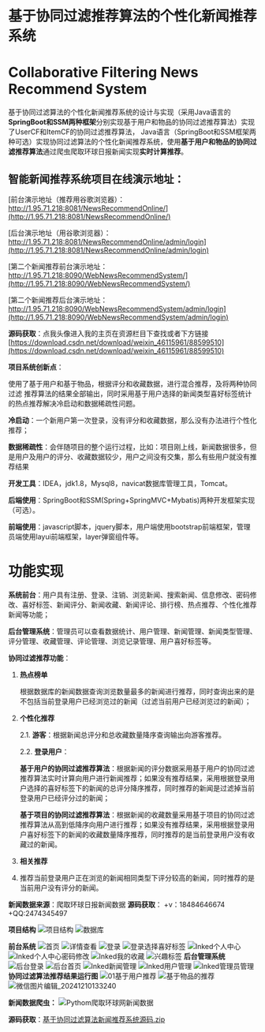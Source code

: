 # 基于协同过滤推荐算法的个性化新闻推荐系统
# Collaborative Filtering News Recommend System 
基于协同过滤算法的个性化新闻推荐系统的设计与实现（采用Java语言的**SpringBoot和SSM两种框架**分别实现基于用户和物品的协同过滤推荐算法）实现了UserCF和ItemCF的协同过滤推荐算法，
Java语言（SpringBoot和SSM框架两种可选）实现协同过滤算法的个性化新闻推荐系统，使用**基于用户和物品的协同过滤推荐算法**通过爬虫爬取环球日报新闻实现**实时计算推荐**。

## 智能新闻推荐系统项目在线演示地址：
[前台演示地址（推荐用谷歌浏览器）：http://1.95.71.218:8081/NewsRecommendOnline/](http://1.95.71.218:8081/NewsRecommendOnline/)      
  
[后台演示地址（用谷歌浏览器）：http://1.95.71.218:8081/NewsRecommendOnline/admin/login](http://1.95.71.218:8081/NewsRecommendOnline/admin/login)    

[第二个新闻推荐前台演示地址：http://1.95.71.218:8090/WebNewsRecommendSystem/](http://1.95.71.218:8090/WebNewsRecommendSystem/)    

[第二个新闻推荐后台演示地址：http://1.95.71.218:8090/WebNewsRecommendSystem/admin/login](http://1.95.71.218:8090/WebNewsRecommendSystem/admin/login)     

**源码获取**：点我头像进入我的主页在资源栏目下查找或者下方链接
[https://download.csdn.net/download/weixin_46115961/88599510](https://download.csdn.net/download/weixin_46115961/88599510)

**项目系统创新点**：

使用了基于用户和基于物品，根据评分和收藏数据，进行混合推荐，及将两种协同过滤
推荐算法的结果全部输出，同时采用基于用户选择的新闻类型喜好标签统计的热点推荐解决冷启动和数据稀疏性问题。

**冷启动**：一个新用户第一次登录，没有评分和收藏数据，那么没有办法进行个性化推荐；

**数据稀疏性**：会伴随项目的整个运行过程，比如：项目刚上线，新闻数据很多，但是用户及用户的评分、收藏数据较少，用户之间没有交集，那么有些用户就没有推荐结果

**开发工具**：IDEA，jdk1.8，Mysql8，navicat数据库管理工具，Tomcat。

**后端使用**：SpringBoot和SSM(Spring+SpringMVC+Mybatis)两种开发框架实现（可选）。

**前端使用**：javascript脚本，jquery脚本，用户端使用bootstrap前端框架，管理员端使用layui前端框架，layer弹窗组件等。

# 功能实现

**系统前台**：用户具有注册、登录、注销、浏览新闻、搜索新闻、信息修改、密码修改、喜好标签、新闻评分、新闻收藏、新闻评论、排行榜、热点推荐、个性化推荐新闻等功能；

**后台管理系统**：管理员可以查看数据统计、用户管理、新闻管理、新闻类型管理、评分管理、收藏管理、评论管理、浏览记录管理、用户喜好标签等。

**协同过滤推荐功能**：

 1. **热点榜单**

	 根据数据库的新闻数据查询浏览数量最多的新闻进行推荐，同时查询出来的是不包括当前登录用户已经浏览过的新闻（过滤当前用户已经浏览过的新闻）；

2. **个性化推荐**
    
    2.1. **游客**：根据新闻总评分和总收藏数量降序查询输出向游客推荐。
   
    2.2. **登录用户**：
   
    **基于用户的协同过滤推荐算法**：根据新闻的评分数据采用基于用户的协同过滤推荐算法实时计算向用户进行新闻推荐；如果没有推荐结果，采用根据登录用户选择的喜好标签下的新闻的总评分降序推荐，同时推荐的新闻是过滤掉当前登录用户已经评分过的新闻；
   
   **基于项目的协同过滤推荐算法**：根据新闻的收藏数量采用基于项目的协同过滤推荐算法从高到低降序向用户进行推荐；如果没有推荐结果，采用根据登录用户喜好标签下的新闻的收藏数量降序推荐，同时推荐的是当前登录用户没有收藏过的新闻。
   
 5. **相关推荐**
 6. 
     推荐当前登录用户正在浏览的新闻相同类型下评分较高的新闻，同时推荐的是当前用户没有评分的新闻。
    
**新闻数据来源**：爬取环球日报新闻数据     **源码获取**： +v：18484646674   +QQ:2474345497

**项目结构**
![项目结构](https://img-blog.csdnimg.cn/direct/76890d003dd74430930e6835e44752a9.png#pic_center)
![数据库](https://github.com/songwo-153/NewsRecommendOnline/assets/86769062/e4dfeab7-f776-4e1e-a126-957baca47914)

**前台系统**
![首页](https://github.com/user-attachments/assets/3551bc7c-9580-41db-803e-5cb49bd511d0)
![详情查看](https://github.com/user-attachments/assets/a3d30f76-179b-4db7-b6ea-4aea2e9614db)
![登录](https://github.com/songwo-153/NewsRecommendOnline/assets/86769062/cfce9455-8ac7-40fa-b0c6-906ccc5e8c49)
![登录选择喜好标签](https://github.com/songwo-153/NewsRecommendOnline/assets/86769062/3ac79cf4-fcdb-47dc-90bd-4fb2bb17d2d0)
![Inked个人中心](https://github.com/songwo-153/NewsRecommendOnline/assets/86769062/eae37196-e3f7-4526-80db-56c951a7a449)
![Inked个人中心密码修改](https://github.com/songwo-153/NewsRecommendOnline/assets/86769062/c82926f8-b0ef-46f1-a405-1e5975d5772f)
![Inked我的收藏](https://github.com/songwo-153/NewsRecommendOnline/assets/86769062/350c5de8-920d-41ff-920c-381c155fd50a)
![兴趣标签](https://github.com/songwo-153/NewsRecommendOnline/assets/86769062/eda8c24e-5c5f-4e14-b6d3-adc854dff36b)
**后台管理系统**
![后台登录](https://github.com/songwo-153/NewsRecommendOnline/assets/86769062/d8e10202-902f-4f06-bc7b-ecc7b8cf033d)
![后台首页](https://github.com/songwo-153/NewsRecommendOnline/assets/86769062/cda419f1-17c6-411b-8a61-0c1ae9ab2246)
![Inked新闻管理](https://github.com/songwo-153/NewsRecommendOnline/assets/86769062/22526ea5-4cf9-4ef3-9cb9-2d49165462ea)
![Inked用户管理](https://github.com/songwo-153/NewsRecommendOnline/assets/86769062/06fa51b6-3db7-461d-8fbd-c5ff0ad2fd42)
![Inked管理员管理](https://github.com/songwo-153/NewsRecommendOnline/assets/86769062/ab09605d-5a8f-4978-a9d7-959bdf8147e8)
**协同过滤算法推荐结果运行图**
![01基于用户推荐](https://github.com/user-attachments/assets/cc20b39f-0f62-465e-b619-a55222973e23)
![基于物品的推荐](https://github.com/user-attachments/assets/4b472d86-ad77-4c65-a511-2d4557f692b3)
![微信图片编辑_20241210133240](https://github.com/user-attachments/assets/ee59b40a-f2e4-469c-969b-67b7ee89337e)


**新闻数据爬虫：**
![Pythom爬取环球网新闻数据](https://github.com/user-attachments/assets/3459dcfc-8a05-40e6-949f-68e1b94db271)

**源码获取**：[基于协同过滤算法新闻推荐系统源码.zip](https://github.com/songwo-153/CollaborativeFilteringNewsRecommendSystem/files/13557079/default.zip)



